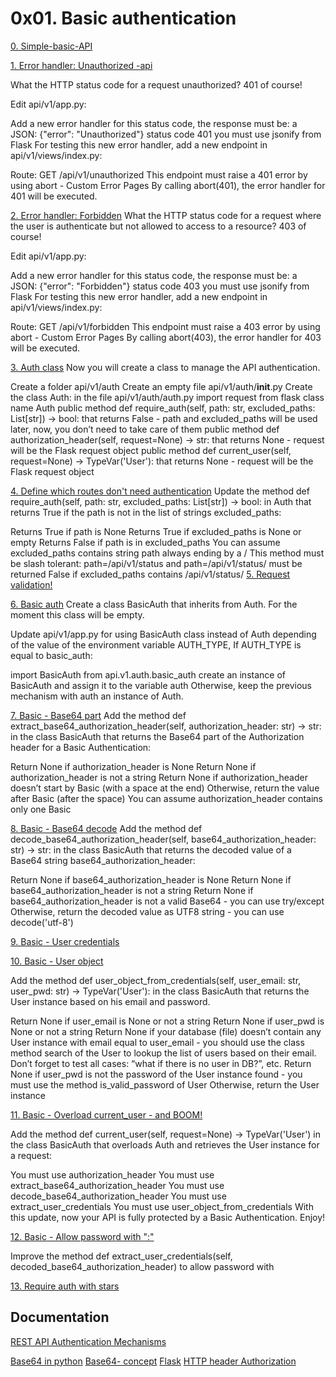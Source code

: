 
# 0x01. Basic authentication


[0. Simple-basic-API](https://github.com/Mmaureeny/alx-backend-user-data/tree/master/0x01-Basic_authentication/SimpleAPI)

[1. Error handler: Unauthorized -api](https://github.com/Mmaureeny/alx-backend-user-data/tree/master/0x01-Basic_authentication/api)

What the HTTP status code for a request unauthorized? 401 of course!

Edit api/v1/app.py:

Add a new error handler for this status code, the response must be:
a JSON: {"error": "Unauthorized"}
status code 401
you must use jsonify from Flask
For testing this new error handler, add a new endpoint in api/v1/views/index.py:

Route: GET /api/v1/unauthorized
This endpoint must raise a 401 error by using abort - Custom Error Pages
By calling abort(401), the error handler for 401 will be executed.

[2. Error handler: Forbidden](https://github.com/Mmaureeny/alx-backend-user-data/tree/master/0x01-Basic_authentication/api)
What the HTTP status code for a request where the user is authenticate but not allowed to access to a resource? 403 of course!

Edit api/v1/app.py:

Add a new error handler for this status code, the response must be:
a JSON: {"error": "Forbidden"}
status code 403
you must use jsonify from Flask
For testing this new error handler, add a new endpoint in api/v1/views/index.py:

Route: GET /api/v1/forbidden
This endpoint must raise a 403 error by using abort - Custom Error Pages
By calling abort(403), the error handler for 403 will be executed.

[3. Auth class](https://github.com/Mmaureeny/alx-backend-user-data/tree/master/0x01-Basic_authentication/api)
Now you will create a class to manage the API authentication.

Create a folder api/v1/auth
Create an empty file api/v1/auth/__init__.py
Create the class Auth:
in the file api/v1/auth/auth.py
import request from flask
class name Auth
public method def require_auth(self, path: str, excluded_paths: List[str]) -> bool: that returns False - path and excluded_paths will be used later, now, you don’t need to take care of them
public method def authorization_header(self, request=None) -> str: that returns None - request will be the Flask request object
public method def current_user(self, request=None) -> TypeVar('User'): that returns None - request will be the Flask request object

[4. Define which routes don't need authentication](https://github.com/Mmaureeny/alx-backend-user-data/tree/master/0x01-Basic_authentication/api/v1/auth/auth.py)
Update the method def require_auth(self, path: str, excluded_paths: List[str]) -> bool: in Auth that returns True if the path is not in the list of strings excluded_paths:

Returns True if path is None
Returns True if excluded_paths is None or empty
Returns False if path is in excluded_paths
You can assume excluded_paths contains string path always ending by a /
This method must be slash tolerant: path=/api/v1/status and path=/api/v1/status/ must be returned False if excluded_paths contains /api/v1/status/
[5. Request validation!](https://github.com/Mmaureeny/alx-backend-user-data/tree/master/0x01-Basic_authentication/api)

[6. Basic auth](https://github.com/Mmaureeny/alx-backend-user-data/tree/master/0x01-Basic_authentication/api)
Create a class BasicAuth that inherits from Auth. For the moment this class will be empty.

Update api/v1/app.py for using BasicAuth class instead of Auth depending of the value of the environment variable AUTH_TYPE, If AUTH_TYPE is equal to basic_auth:

import BasicAuth from api.v1.auth.basic_auth
create an instance of BasicAuth and assign it to the variable auth
Otherwise, keep the previous mechanism with auth an instance of Auth.

[7. Basic - Base64 part](https://github.com/Mmaureeny/alx-backend-user-data/tree/master/0x01-Basic_authentication/api)
Add the method def extract_base64_authorization_header(self, authorization_header: str) -> str: in the class BasicAuth that returns the Base64 part of the Authorization header for a Basic Authentication:

Return None if authorization_header is None
Return None if authorization_header is not a string
Return None if authorization_header doesn’t start by Basic (with a space at the end)
Otherwise, return the value after Basic (after the space)
You can assume authorization_header contains only one Basic

[8. Basic - Base64 decode](https://github.com/Mmaureeny/alx-backend-user-data/tree/master/0x01-Basic_authentication/api/v1/auth/basic_auth.py)
Add the method def decode_base64_authorization_header(self, base64_authorization_header: str) -> str: in the class BasicAuth that returns the decoded value of a Base64 string base64_authorization_header:

Return None if base64_authorization_header is None
Return None if base64_authorization_header is not a string
Return None if base64_authorization_header is not a valid Base64 - you can use try/except
Otherwise, return the decoded value as UTF8 string - you can use decode('utf-8')

[9. Basic - User credentials](https://github.com/Mmaureeny/alx-backend-user-data/tree/master/0x01-Basic_authentication/api/v1/auth/basic_auth.py)

[10. Basic - User object](https://github.com/Mmaureeny/alx-backend-user-data/tree/master/0x01-Basic_authentication/api/v1/auth/basic_auth.py)

Add the method def user_object_from_credentials(self, user_email: str, user_pwd: str) -> TypeVar('User'): in the class BasicAuth that returns the User instance based on his email and password.

Return None if user_email is None or not a string
Return None if user_pwd is None or not a string
Return None if your database (file) doesn’t contain any User instance with email equal to user_email - you should use the class method search of the User to lookup the list of users based on their email. Don’t forget to test all cases: “what if there is no user in DB?”, etc.
Return None if user_pwd is not the password of the User instance found - you must use the method is_valid_password of User
Otherwise, return the User instance

[11. Basic - Overload current_user - and BOOM!](https://github.com/Mmaureeny/alx-backend-user-data/tree/master/0x01-Basic_authentication/api/v1/auth/basic_auth.py)

Add the method def current_user(self, request=None) -> TypeVar('User') in the class BasicAuth that overloads Auth and retrieves the User instance for a request:

You must use authorization_header
You must use extract_base64_authorization_header
You must use decode_base64_authorization_header
You must use extract_user_credentials
You must use user_object_from_credentials
With this update, now your API is fully protected by a Basic Authentication. Enjoy!

[12. Basic - Allow password with ":"](https://github.com/Mmaureeny/alx-backend-user-data/tree/master/0x01-Basic_authentication/api/v1/auth/basic_auth.py)

Improve the method def extract_user_credentials(self, decoded_base64_authorization_header) to allow password with

[13. Require auth with stars](https://github.com/Mmaureeny/alx-backend-user-data/tree/master/0x01-Basic_authentication/api/v1/auth/auth.py)

## Documentation

[REST API Authentication Mechanisms](https://www.youtube.com/watch?v=501dpx2IjGY)

[Base64 in python](https://docs.python.org/3.7/library/base64.html)
[Base64- concept](https://en.wikipedia.org/wiki/Base64)
[Flask](https://palletsprojects.com/p/flask/)
[HTTP header Authorization](https://developer.mozilla.org/en-US/docs/Web/HTTP/Headers/Authorization)
